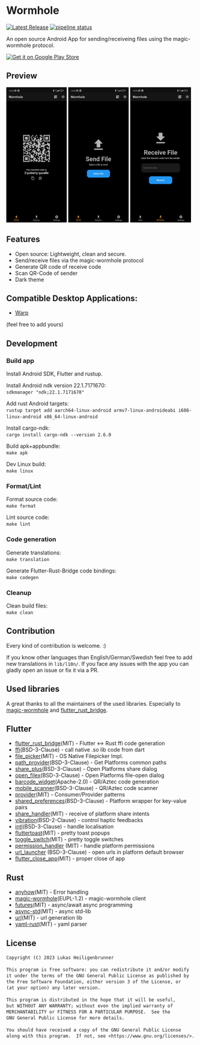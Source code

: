 # Wormhole

[![Latest Release](https://gitlab.com/lukas-heiligenbrunner/wormhole/-/badges/release.svg)](https://gitlab.com/lukas-heiligenbrunner/wormhole/-/releases)
[![pipeline status](https://gitlab.com/lukas-heiligenbrunner/wormhole/badges/main/pipeline.svg)](https://gitlab.com/lukas-heiligenbrunner/wormhole/-/commits/main)

An open source Android App for sending/receiveing files using the magic-wormhole protocol.

[<img src="https://play.google.com/intl/en_us/badges/static/images/badges/en_badge_web_generic.png" alt="Get it on Google Play Store" height="75">](https://play.google.com/store/apps/details?id=eu.heili.wormhole)

## Preview

<p><img src="android/fastlane/metadata/android/en-US/images/phoneScreenshots/Screenshot_2023-01-15-14-32-55-338_eu.heili.wormhole.jpg" width="32%"  alt=""/> 
<img src="android/fastlane/metadata/android/en-US/images/phoneScreenshots/Screenshot_2023-01-15-14-32-21-204_eu.heili.wormhole.jpg" width="32%"  alt=""/> 
<img src="android/fastlane/metadata/android/en-US/images/phoneScreenshots/Screenshot_2023-01-15-14-32-23-995_eu.heili.wormhole.jpg" width="32%"  alt=""/></p>

## Features

- Open source: Lightweight, clean and secure.
- Send/receive files via the magic-wormhole protocol
- Generate QR code of receive code
- Scan QR-Code of sender
- Dark theme

## Compatible Desktop Applications:

- [Warp](https://apps.gnome.org/app/app.drey.Warp/)

(feel free to add yours)

## Development

### Build app

Install Android SDK, Flutter and rustup.

Install Android ndk version 22.1.7171670:\
`sdkmanager "ndk;22.1.7171670"`

Add rust Android targets:\
`rustup target add aarch64-linux-android armv7-linux-androideabi i686-linux-android x86_64-linux-android`

Install cargo-ndk:\
`cargo install cargo-ndk --version 2.6.0`

Build apk+appbundle:\
`make apk`

Dev Linux build:\
`make linux`

### Format/Lint

Format source code:\
`make format`

Lint source code:\
`make lint`

### Code generation

Generate translations:\
`make translation`

Generate Flutter-Rust-Bridge code bindings:\
`make codegen`

### Cleanup 

Clean build files:\
`make clean`

## Contribution

Every kind of contribution is welcome. :) 

If you know other languages than English/German/Swedish feel free to add new translations in `lib/l10n/`.
If you face any issues with the app you can gladly open an issue or fix it via a PR.

## Used libraries

A great thanks to all the maintainers of the used libraries. 
Especially to [magic-wormhole](https://crates.io/crates/magic-wormhole) and [flutter_rust_bridge](https://github.com/fzyzcjy/flutter_rust_bridge).

## Flutter

* [flutter_rust_bridge](https://github.com/fzyzcjy/flutter_rust_bridge)(MIT) - Flutter <-> Rust ffi code generation
* [ffi](https://pub.dev/packages/ffi)(BSD-3-Clause) - call native .so lib code from dart
* [file_picker](https://pub.dev/packages/file_picker)(MIT) - OS Native Filepicker Impl.
* [path_provider](https://pub.dev/packages/path_provider)(BSD-3-Clause) - Get Platforms common paths
* [share_plus](https://pub.dev/packages/share_plus)(BSD-3-Clause) - Open Platforms share dialog
* [open_filex](https://pub.dev/packages/open_filex)(BSD-3-Clause) - Open Platforms file-open dialog
* [barcode_widget](https://pub.dev/packages/barcode_widget)(Apache-2.0) - QR/Aztec code generation
* [mobile_scanner](https://pub.dev/packages/mobile_scanner)(BSD-3-Clause) - QR/Aztec code scanner
* [provider](https://pub.dev/packages/provider)(MIT) - Consumer/Provider patterns
* [shared_preferences](https://pub.dev/packages/shared_preferences)(BSD-3-Clause) - Platform wrapper for key-value pairs
* [share_handler](https://pub.dev/packages/share_handler)(MIT) - receive of platform share intents
* [vibration](https://pub.dev/packages/vibration)(BSD-2-Clause) - control haptic feedbacks
* [intl](https://pub.dev/packages/intl)(BSD-3-Clause) - handle localisation
* [fluttertoast](https://pub.dev/packages/fluttertoast)(MIT) - pretty toast popups
* [toggle_switch](https://pub.dev/packages/toggle_switch)(MIT) - pretty toggle switches
* [permission_handler](https://pub.dev/packages/permission_handler) (MIT) - handle platform permissions
* [url_launcher](https://pub.dev/packages/url_launcher) (BSD-3-Clause) - open urls in platform default browser
* [flutter_close_app](https://gitlab.com/lukas-heiligenbrunner/fluttercloseapp.git)(MIT) - proper close of app

## Rust

* [anyhow](https://crates.io/crates/anyhow)(MIT) - Error handling
* [magic-wormhole](https://crates.io/crates/magic-wormhole)(EUPL-1.2) - magic-wormhole client
* [futures](https://crates.io/crates/futures)(MIT) - async/await async programming
* [async-std](https://crates.io/crates/async-std)(MIT) - async std-lib
* [url](https://crates.io/crates/url)(MIT) - url generation lib
* [yaml-rust](https://crates.io/crates/yaml-rust)(MIT) - yaml parser


## License

    Copyright (C) 2023 Lukas Heiligenbrunner

    This program is free software: you can redistribute it and/or modify
    it under the terms of the GNU General Public License as published by
    the Free Software Foundation, either version 3 of the License, or
    (at your option) any later version.

    This program is distributed in the hope that it will be useful,
    but WITHOUT ANY WARRANTY; without even the implied warranty of
    MERCHANTABILITY or FITNESS FOR A PARTICULAR PURPOSE.  See the
    GNU General Public License for more details.

    You should have received a copy of the GNU General Public License
    along with this program.  If not, see <https://www.gnu.org/licenses/>.
